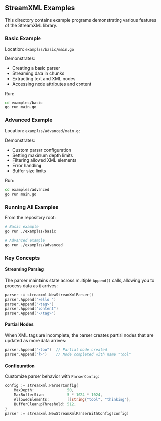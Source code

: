 ## StreamXML Examples

This directory contains example programs demonstrating various features of the StreamXML library.

### Basic Example

Location: `examples/basic/main.go`

Demonstrates:
- Creating a basic parser
- Streaming data in chunks
- Extracting text and XML nodes
- Accessing node attributes and content

Run:
```bash
cd examples/basic
go run main.go
```

### Advanced Example

Location: `examples/advanced/main.go`

Demonstrates:
- Custom parser configuration
- Setting maximum depth limits
- Filtering allowed XML elements
- Error handling
- Buffer size limits

Run:
```bash
cd examples/advanced
go run main.go
```

### Running All Examples

From the repository root:
```bash
# Basic example
go run ./examples/basic

# Advanced example
go run ./examples/advanced
```

### Key Concepts

#### Streaming Parsing
The parser maintains state across multiple `Append()` calls, allowing you to process data as it arrives:

```go
parser := streamxml.NewStreamXmlParser()
parser.Append("Hello ")
parser.Append("<tag>")
parser.Append("content")
parser.Append("</tag>")
```

#### Partial Nodes
When XML tags are incomplete, the parser creates partial nodes that are updated as more data arrives:

```go
parser.Append("<too")  // Partial node created
parser.Append("l>")    // Node completed with name "tool"
```

#### Configuration
Customize parser behavior with `ParserConfig`:

```go
config := streamxml.ParserConfig{
    MaxDepth:               50,
    MaxBufferSize:          5 * 1024 * 1024,
    AllowedElements:        []string{"tool", "thinking"},
    BufferCleanupThreshold: 512,
}
parser := streamxml.NewStreamXmlParserWithConfig(config)
